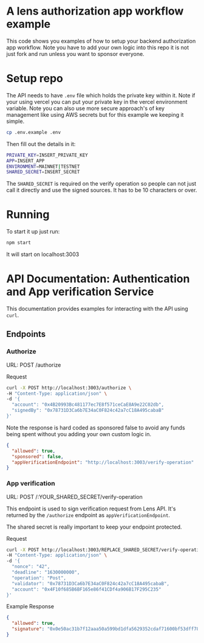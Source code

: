 # A lens authorization app workflow example

This code shows you examples of how to setup your backend authorization app workflow.
Note you have to add your own logic into this repo it is not just fork and run unless
you want to sponsor everyone.

# Setup repo

The API needs to have `.env` file which holds the private key within it. Note if your using vercel
you can put your private key in the vercel environment variable. Note you can also use more secure 
approach's of key management like using AWS secrets but for this example we keeping it simple.

```bash
cp .env.example .env
```

Then fill out the details in it:

```bash
PRIVATE_KEY=INSERT_PRIVATE_KEY
APP=INSERT_APP
ENVIRONMENT=MAINNET|TESTNET
SHARED_SECRET=INSERT_SECRET
```

The `SHARED_SECRET` is required on the verify operation so people can not just call it directly and use the signed
sources. It has to be 10 characters or over.

# Running

To start it up just run:

```bash
npm start
```

It will start on localhost:3003

# API Documentation: Authentication and App verification Service

This documentation provides examples for interacting with the API using `curl`.

## Endpoints

### Authorize

URL: POST /authorize

Request

```bash
curl -X POST http://localhost:3003/authorize \
-H "Content-Type: application/json" \
-d '{
  "account": "0x4B20993Bc481177ec7E8f571ceCaE8A9e22C02db",
  "signedBy": "0x78731D3Ca6b7E34aC0F824c42a7cC18A495cabaB"
}'
```

Note the response is hard coded as sponsored false to avoid any funds being spent without
you adding your own custom logic in.

```json
{
  "allowed": true,
  "sponsored": false,
  "appVerificationEndpoint": "http://localhost:3003/verify-operation"
}
```

### App verification

URL: POST /:YOUR_SHARED_SECRET/verify-operation

This endpoint is used to sign verification request from Lens API.
It's returned by the `/authorize` endpoint as `appVerificationEndpoint`.

The shared secret is really important to keep your endpoint protected.

Request

```bash
curl -X POST http://localhost:3003/REPLACE_SHARED_SECRET/verify-operation \
-H "Content-Type: application/json" \
-d '{
  "nonce": "42",
  "deadline": "1630000000",
  "operation": "Post",
  "validator": "0x78731D3Ca6b7E34aC0F824c42a7cC18A495cabaB",
  "account": "0x4F10f685B6BF165e86f41CDf4a906B17F295C235"
}'
```

Example Response
```json
{
  "allowed": true,
  "signature": "0x0e50ac31b7f12aaa50a599bd1dfa5629352cdaf71600bf53dff788c56db398f133fa20efd732980fdb855c300d2052884d30fa6bc149e93f302391b0914069b31b"
}
```
